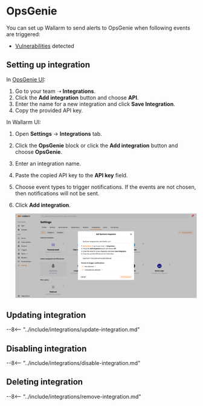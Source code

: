 # OpsGenie

You can set up Wallarm to send alerts to OpsGenie when following events are triggered:

* [Vulnerabilities](../../../glossary-en.md#vulnerability) detected

## Setting up integration

In [OpsGenie UI](https://app.opsgenie.com/teams/list):

1. Go to your team ➝ **Integrations**.
2. Click the **Add integration** button and choose **API**.
3. Enter the name for a new integration and click **Save Integration**.
4. Copy the provided API key.

In Wallarm UI:

1. Open **Settings** → **Integrations** tab.
2. Click the **OpsGenie** block or click the **Add integration** button and choose **OpsGenie**.
3. Enter an integration name.
4. Paste the copied API key to the **API key** field.
5. Choose event types to trigger notifications. If the events are not chosen, then notifications will not be sent.
6. Click **Add integration**.

    ![!OpsGenie integration](../../../images/user-guides/settings/integrations/add-opsgenie-integration.png)

## Updating integration

--8<-- "../include/integrations/update-integration.md"

## Disabling integration

--8<-- "../include/integrations/disable-integration.md"

## Deleting integration

--8<-- "../include/integrations/remove-integration.md"
